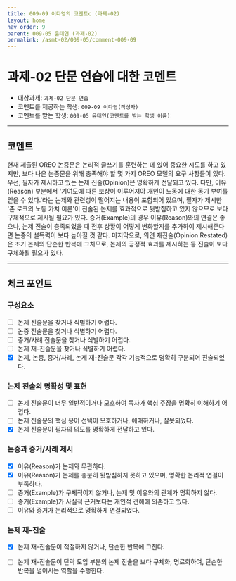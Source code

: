 ```yaml
---
title: 009-09 이다영의 코멘트c (과제-02) 
layout: home
nav_order: 9
parent: 009-05 윤태연 (과제-02)
permalink: /asmt-02/009-05/comment-009-09
---
```


# 과제-02 단문 연습에 대한 코멘트

- 대상과제: `과제-02 단문 연습`
- 코멘트를 제공하는 학생: `009-09 이다영(작성자)` 
- 코멘트를 받는 학생: `009-05 윤태연(코멘트를 받는 학생 이름)` 

---

## 코멘트

현재 제출된 OREO 논증문은 논리적 글쓰기를 훈련하는 데 있어 중요한 시도를 하고 있지만, 보다 나은 논증문을 위해 충족해야 할 몇 가지 OREO 모델의 요구 사항들이 있다. 우선, 필자가 제시하고 있는 논제 진술(Opinion)은 명확하게 전달되고 있다. 다만, 이유(Reason) 부분에서 '기여도에 따른 보상이 이루어져야 개인이 노동에 대한 동기 부여를 얻을 수 있다.'라는 논제와 관련성이 떨어지는 내용이 포함되어 있으며, 필자가 제시한 '존 로크의 노동 가치 이론'이 진술된 논제를 효과적으로 뒷받침하고 있지 않으므로 보다 구체적으로 제시될 필요가 있다. 증거(Example)의 경우 이유(Reason)와의 연결은 좋으나, 논제 진술이 충족되었을 때 전후 상황이 어떻게 변화할지를 추가하여 제시해준다면 논증의 설득력이 보다 높아질 것 같다. 마지막으로, 의견 재진술(Opinion Restated)은 초기 논제의 단순한 반복에 그치므로, 논제의 긍정적 효과를 제시하는 등 진술이 보다 구체화될 필요가 있다.        

---

## 체크 포인트

### **구성요소**
- [ ] 논제 진술문을 찾거나 식별하기 어렵다.
- [ ] 논증 진술문을 찾거나 식별하기 어렵다.
- [ ] 증거/사례 진술문을 찾거나 식별하기 어렵다.
- [ ] 논제 재-진술문을 찾거나 식별하기 어렵다.
- [x] 논제, 논증, 증거/사례, 논제 재-진술문 각각 기능적으로 명확히 구분되어 진술되었다.

### **논제 진술의 명확성 및 표현**  
- [ ] 논제 진술문이 너무 일반적이거나 모호하여 독자가 핵심 주장을 명확히 이해하기 어렵다.  
- [ ] 논제 진술문의 핵심 용어 선택이 모호하거나, 애매하거나, 잘못되었다.  
- [x] 논제 진술문이 필자의 의도를 명확하게 전달하고 있다.  

### **논증과 증거/사례 제시**  
- [x] 이유(Reason)가 논제와 무관하다.
- [x] 이유(Reason)가 논제를 충분히 뒷받침하지 못하고 있으며, 명확한 논리적 연결이 부족하다.  
- [ ] 증거(Example)가 구체적이지 않거나, 논제 및 이유와의 관계가 명확하지 않다. 
- [ ] 증거(Example)가 사실적 근거보다는 개인적 견해에 의존하고 있다.  
- [ ] 이유와 증거가 논리적으로 명확하게 연결되었다.  

### **논제 재-진술**  
- [x] 논제 재-진술문이 적절하지 않거나, 단순한 반복에 그친다.   
- [ ] 논제 재-진술문이 단락 도입 부분의 논제 진술을 보다 구체화, 명료화하여, 단순한 반복을 넘어서는 역할을 수행한다.  

